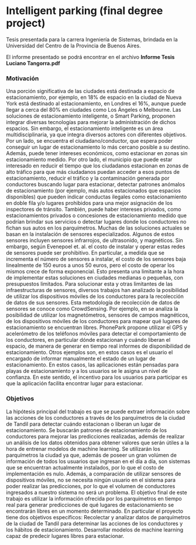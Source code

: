# Intelligent parking (final degree project)
Tesis presentada para la carrera Ingeniería de Sistemas, brindada en la Universidad del Centro de la Provincia de Buenos Aires. 

El informe presentado se podrá encontrar en el archivo **Informe Tesis Luciano Tangorra.pdf**

### Motivación
Una porción significativa de las ciudades está destinada a espacio de estacionamiento, por ejemplo, en 18% de espacio en la ciudad de Nueva York está destinado al estacionamiento, en Londres el 16%, aunque puede llegar a cerca del 80% en ciudades como Los Ángeles o Melbourne. Las soluciones de estacionamiento inteligente, o Smart Parking, proponen integrar diversas tecnologías para mejorar la administración de dichos espacios. Sin embargo, el estacionamiento inteligente es un área multidisciplinaria, ya que integra diversos actores con diferentes objetivos. Por un lado, se encuentra el ciudadano/conductor, que espera poder conseguir un lugar de estacionamiento lo más cercano posible a su destino. Además, puede tener intereses económicos, como estacionar en zonas sin estacionamiento medido. Por otro lado, el municipio que puede estar interesado en reducir el tiempo que los ciudadanos estacionan en zonas de alto tráfico para que más ciudadanos puedan acceder a esos puntos de estacionamiento, reducir el tráfico y la contaminación generada por conductores buscando lugar para estacionar, detectar patrones anómalos de estacionamiento (por ejemplo, más autos estacionados que espacios disponibles) que pueden indicar conductas ilegales como estacionamiento en doble fila y/o lugares prohibidos para una mejor asignación de los inspectores de tránsito. También, puede haber intereses privados, como estacionamientos privados o concesiones de estacionamiento medido que podrían brindar sus servicios o detectar lugares donde los conductores no fichan sus autos en los parquímetros.
Muchas de las soluciones actuales se basan en la instalación de sensores especializados. Algunos de estos sensores incluyen sensores infrarrojos, de ultrasonido, y magnéticos. Sin embargo, según Evenepoel et. al. el costo de instalar y operar estas redes de sensores puede ser prohibitivo. En particular, a medida que se incrementa el número de sensores a instalar, el costo de los sensores baja linealmente de 150 euros a unos 50 euros, pero el costo de operar los mismos crece de forma exponencial. Esto presenta una limitante a la hora de implementar estas soluciones en ciudades medianas o pequeñas, con presupuestos limitados. Para solucionar esta y otras limitantes de las infraestructuras de sensores, diversos trabajos han analizado la posibilidad de utilizar los dispositivos móviles de los conductores para la recolección de datos de sus sensores. Esta metodología de recolección de datos de sensores se conoce como CrowdSensing. Por ejemplo, en se analiza la posibilidad de utilizar los magnetómetros, sensores de campos magnéticos, de los dispositivos móviles de los conductores para mapear qué lugares de estacionamiento se encuentran libres. PhonePark propone utilizar el GPS y acelerómetro de los teléfonos móviles para detectar el comportamiento de los conductores, en particular dónde estacionan y cuándo liberan el espacio, de manera de generar en tiempo real informes de disponibilidad de estacionamiento. Otros ejemplos son, en estos casos es el usuario el encargado de informar manualmente el estado de un lugar de estacionamiento. En estos casos, las aplicaciones están pensadas para playas de estacionamiento y a los usuarios se le asigna un nivel de confianza. En este sentido, el incentivo para los usuarios para participar es que la aplicación facilita encontrar lugar para estacionar.

### Objetivos
La hipótesis principal del trabajo es que se puede extraer información sobre las acciones de los conductores a través de los parquímetros de la ciudad de Tandil para detectar cuándo estacionan o liberan un lugar de estacionamiento. Se buscarán patrones de estacionamiento de los conductores para mejorar las predicciones realizadas, además de realizar un análisis de los datos obtenidos para obtener valores que serán útiles a la hora de entrenar modelos de machine learning.
Se utilizarán los parquímetros la ciudad ya que, además de poseer un gran volúmen de información de todos los usuarios que ingresan en el día a día, son sistemas que se encuentran actualmente instalados, por lo que el costo de implementación es nulo. Además, a comparación de utilizar sensores de dispositivos móviles, no se necesita ningún usuario en el sistema para poder realizar las predicciones, por lo que el volumen de conductores ingresados a nuestro sistema no será un problema. 
El objetivo final de este trabajo es utilizar la información ofrecida por los parquímetros en tiempo real para generar predicciones de qué lugares de estacionamiento se encontrarán libres en un momento determinado. En particular el proyecto tiene dos objetivos específicos: 
Recolectar y analizar datos de parquímetros de la ciudad de Tandil para determinar las acciones de los conductores y los hábitos de estacionamiento.
Desarrollar modelos de machine learning capaz de predecir lugares libres para estacionar.


